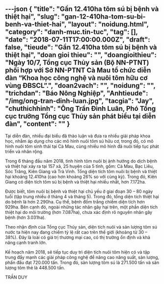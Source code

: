---json
{
    "title": "Gần 12.410ha tôm sú bị bệnh và thiệt hại",
    "slug": "gan-12-410ha-tom-su-bi-benh-va-thiet-hai",
    "layout": "noidung.html",
    "category": "danh-muc.tin-tuc",
    "tag": [],
    "date": "2018-07-11T17:00:00.000Z",
    "draft": false,
    "tieude": "Gần 12.410ha tôm sú bị bệnh và thiệt hại",
    "doan gioi thieu": "",
    "doangioithieu": "Ngày 10/7, Tổng cục Thủy sản (Bộ NN-PTNT) phối hợp với Sở NN-PTNT Cà Mau tổ chức diễn đàn “Khoa học công nghệ và nuôi tôm hữu cơ vùng ĐBSCL”.",
    "doan2vach": "",
    "noidung": "",
    "trichdan": "Báo Nông Nghiệp",
    "Anhtieude": "/img/ong-tran-dinh-luan.jpg",
    "tacgia": "Jay",
    "chuthichhinh": "Ông Trần Đình Luân, Phó Tổng cục trưởng Tổng cục Thủy sản phát biểu tại diễn đàn",
    "__content__": ""
}
---
<p><span style="font-size:14px">Tại diễn đ&agrave;n, nhiều đại biểu đ&atilde; thảo luận v&agrave; đưa ra nhiều giải ph&aacute;p khoa học, nhằm &aacute;p dụng cho c&aacute;c m&ocirc; h&igrave;nh nu&ocirc;i t&ocirc;m s&uacute; hữu cơ, trong đ&oacute;, c&oacute; m&ocirc; h&igrave;nh nu&ocirc;i t&ocirc;m sinh th&aacute;i tại C&agrave; Mau, c&ugrave;ng nhiều m&ocirc; h&igrave;nh đ&atilde; nu&ocirc;i tiếp tục ph&aacute;t triển v&agrave; nh&acirc;n rộng.</span></p>

<p><span style="font-size:14px">Trong 6 th&aacute;ng đầu năm 2018, t&igrave;nh h&igrave;nh t&ocirc;m nu&ocirc;i bị ảnh hưởng do dịch bệnh v&agrave; thiệt hại xảy ra tại 157 x&atilde;, 25 huyện của 5 tỉnh, gồm: C&agrave; Mau, Bạc Li&ecirc;u, S&oacute;c Trăng, Ki&ecirc;n Giang v&agrave; Tr&agrave; Vinh. Tổng diện t&iacute;ch t&ocirc;m nu&ocirc;i bị bệnh v&agrave; thiệt hại khoảng 12.410ha (cao hơn khoảng 26% so với c&ugrave;ng kỳ). Trong đ&oacute;, Ki&ecirc;n Giang c&oacute; diện t&iacute;ch t&ocirc;m s&uacute; bị bệnh v&agrave; thiệt hại nhiều nhất, hơn 7.172ha.</span></p>

<p><span style="font-size:14px">Được biết, t&ocirc;m nu&ocirc;i bị bệnh v&agrave; thiệt hại chủ yếu ở giai đoạn 30 &ndash; 80 ng&agrave;y tuổi (tập trung nhiều ở th&aacute;ng 4 v&agrave; th&aacute;ng 5). Trong đ&oacute;, tổng diện t&iacute;ch thiệt hại do bệnh l&agrave; hơn 2.290ha. Cụ thể, bệnh đốm trắng chiếm diện t&iacute;ch hơn 929ha. B&ecirc;n cạnh đ&oacute;, ngo&agrave;i những t&aacute;c nh&acirc;n g&acirc;y hại tr&ecirc;n, một phần diện t&iacute;ch thiệt hại do m&ocirc;i trường (hơn 7.087ha), chưa x&aacute;c định r&otilde; nguy&ecirc;n nh&acirc;n g&acirc;y bệnh (hơn 3.031ha).</span></p>

<p><span style="font-size:14px">Theo nhận định của Tổng cục Thủy sản, diện t&iacute;ch nu&ocirc;i v&agrave; sản lượng t&ocirc;m s&uacute; nước ta hiện nay đang chiếm tỷ lệ rất cao tr&ecirc;n thế giới (khoảng từ 30 &ndash; 38%). Đ&acirc;y l&agrave; lo&agrave;i c&oacute; gi&aacute; trị thương mại cao, c&oacute; thị trường ổn định v&agrave; khả năng cạnh tranh lớn.</span></p>

<p><span style="font-size:14px">Kế hoạch năm 2018, sẽ tiếp tục duy tr&igrave; diện t&iacute;ch nu&ocirc;i t&ocirc;m hiện c&oacute; v&agrave; tập trung đẩy mạnh c&aacute;c giải ph&aacute;p c&ocirc;ng nghệ để n&acirc;ng cao năng suất, sản lượng, phấn đấu đạt 720.000 tấn. Trong đ&oacute;, sản lượng t&ocirc;m s&uacute; l&agrave; 271.500 tấn v&agrave; sản lượng t&ocirc;m thẻ l&agrave; 448.500 tấn.</span></p>

<p><span style="font-size:14px">TRẦN DUY</span></p>
